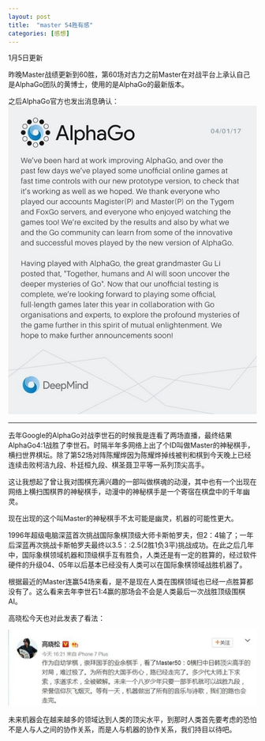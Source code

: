 ```yaml
---
layout: post
title:  "master 54胜有感"
categories: [感想]
---
```



1月5日更新

昨晚Master战绩更新到60胜，第60场对古力之前Master在对战平台上承认自己是AlphaGo团队的黄博士，使用的是AlphaGo的最新版本。

之后AlphaGo官方也发出消息确认：
![image](/asserts/201701/master-alphaGo.jpg)

--------------

去年Google的AlphaGo对战李世石的时候我是连看了两场直播，最终结果AlphaGo4:1战胜了李世石。时隔半年多网络上出了个ID叫做Master的神秘棋手，横扫世界棋坛。除了第52场对阵陈耀烨因为陈耀烨掉线被判和棋到今天晚上已经连续击败柯洁九段、朴廷桓九段、棋圣聂卫平等一系列顶尖高手。

这让我想起了曾让我对围棋充满兴趣的一部叫做棋魂的动漫，其中也有一个出现在网络上横扫围棋界的神秘棋手，动漫中的神秘棋手是一个寄宿在棋盘中的千年幽灵。

现在出现的这个叫Master的神秘棋手不太可能是幽灵，机器的可能性更大。

1996年超级电脑深蓝首次挑战国际象棋顶级大师卡斯帕罗夫，但2：4输了；一年后深蓝再次挑战卡斯帕罗夫最终以3.5：:2.5(2胜1负3平)挑战成功。在此之后几年中，国际象棋领域机器和顶级棋手互有胜负，人类还是有一定的胜算的，经过软件硬件的升级04、05年以后基本已经没有人类可以在国际象棋领域战胜机器了。

根据最近的Master连赢54场来看，是不是现在人类在围棋领域也已经一点胜算都没有了。这么看来去年李世石1:4赢的那场会不会是人类最后一次战胜顶级围棋AI。

高晓松今天也对此发表了看法：

![image](/asserts/201701/master-54.jpeg)

未来机器会在越来越多的领域达到人类的顶尖水平，到那时人类首先要考虑的恐怕不是人与人之间的协作关系，而是人与机器的协作关系，我们持目以待吧。
